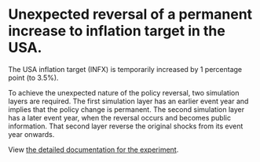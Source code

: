 # Unexpected reversal of a permanent increase to inflation target in the USA.

The USA inflation target (INFX) is temporarily increased by 1 percentage point (to 3.5%).

To achieve the unexpected nature of the policy reversal, two simulation layers are required. The first simulation layer has an earlier event year and implies that the policy change is permanent. The second simulation layer has a later event year, when the reversal occurs and becomes public information. That second layer reverse the original shocks from its event year onwards.

View [the detailed documentation for the experiment](documentation.md).
